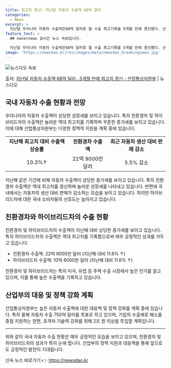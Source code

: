 ```yaml
---
title: 최고치 경신! 지난달 자동차 수출액 68억 달러
categories:
  - News
excerpt: >
  지난달 우리나라 자동차 수출액은68억 달러로 월 수출 최고기록을 5개월 만에 경신했다. 산업통상자원부는 8일…
feature_text: >
  ## navernews 실시간 뉴스 속보입니다.

  지난달 우리나라 자동차 수출액은68억 달러로 월 수출 최고기록을 5개월 만에 경신했다. 산업통상자원부는 8일…
image: 'https://newsdao.kr/res/images/meta/newsdao_breakingnews.jpg'
---
```


![뉴스다오 속보](https://newsdao.kr/res/images/meta/newsdao_breakingnews.jpg)

<p>출처: <a href="https://newsdao.kr/3752" rel="dofollow">지난달 자동차 수출액 68억 달러…5개월 만에 최고치 경신 - 산업통상자원부</a> | 뉴스다오</p>

<h2 data-ke-size="size26">국내 자동차 수출 현황과 전망</h2>
<p data-ke-size="size16">우리나라의 자동차 수출액이 상당한 성장세를 보이고 있습니다. 특히 친환경차 및 하이브리드차의 수출액은 놀라운 역대 최고치를 기록하며 꾸준한 증가세를 보이고 있습니다. 이에 대해 산업통상자원부는 다양한 정책적 지원을 계획 중에 있습니다.</p>

<table>
  <tr>
    <td style="text-align: center; height: 17px;"><b>지난해 최고치 대비 수출액 상승률</b></td>
    <td style="text-align: center; height: 17px;"><b>친환경차 수출액</b></td>
    <td style="text-align: center; height: 17px;"><b>최근 자동차 생산 대비 판매 감소</b></td>
  </tr>
  <tr>
    <td style="text-align: center; height: 17px;">10.3%↑</td>
    <td style="text-align: center; height: 17px;">22억 9000만 달러</td>
    <td style="text-align: center; height: 17px;">5.5% 감소</td>
  </tr>
</table>

<p data-ke-size="size16">지난해 같은 기간에 비해 자동차 수출액이 상당한 증가세를 보이고 있습니다. 특히 친환경차 수출액은 역대 최고치를 경신하며 놀라운 성장세를 나타내고 있습니다. 반면에 국내에서는 자동차의 생산 대비 판매가 감소하는 모습을 보이고 있습니다. 하지만 하이브리드차에 대한 국내 소비자들의 선호도는 높아지고 있습니다.</p>

<h2 data-ke-size="size26">친환경차와 하이브리드차의 수출 현황</h2>
<p data-ke-size="size16">친환경차 및 하이브리드차의 수출액이 지난해 대비 상당한 증가세를 보이고 있습니다. 특히 하이브리드차의 수출액은 역대 최고치를 기록함으로써 매우 긍정적인 성과를 거두고 있습니다.</p>

<ul>
  <li>친환경차 수출액: 22억 9000만 달러 (지난해 대비 11.6% ↑)</li>
  <li>하이브리드차 수출액: 10억 6000만 달러 (지난해 대비 11.6% ↑)</li>
</ul>

<p data-ke-size="size16">친환경차 및 하이브리드차는 특히 미국, 유럽 등 주력 수출 시장에서 높은 인기를 끌고 있으며, 이를 통해 높은 수출액을 기록하고 있습니다.</p>

<h2 data-ke-size="size26">산업부의 대응 및 정책 강화 계획</h2>
<p data-ke-size="size16">산업통상자원부는 높은 자동차 수출액에 대한 대응책 및 정책 강화를 계획 중에 있습니다. 특히 올해 자동차 수출 750억 달러를 목표로 하고 있으며, 기업의 수출애로 해소를 중점 지원하는 한편, 초격차 기술력 강화를 위해 2조 원 이상을 투입할 계획입니다.</p>

<hr>

<p data-ke-size="size16">위와 같이 국내 자동차 수출 현황은 매우 긍정적인 모습을 보이고 있으며, 친환경차 및 하이브리드차의 성과가 특히 눈에 띕니다. 산업부의 정책 지원과 대응책을 통해 앞으로도 긍정적인 발전이 기대됩니다.</p> 

신속 뉴스 바로가기 👉 <a href="https://newsdao.kr" rel="dofollow">https://newsdao.kr</a>


